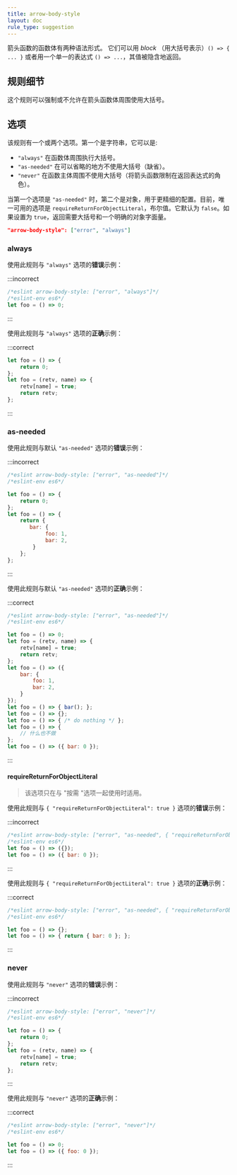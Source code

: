 ```yaml
---
title: arrow-body-style
layout: doc
rule_type: suggestion
---
```


箭头函数的函数体有两种语法形式。 它们可以用 *block* （用大括号表示）`() => { ... }` 或者用一个单一的表达式 `() => ...`，其值被隐含地返回。

## 规则细节

这个规则可以强制或不允许在箭头函数体周围使用大括号。

## 选项

该规则有一个或两个选项。第一个是字符串，它可以是:

* `"always"` 在函数体周围执行大括号。
* `"as-needed"` 在可以省略的地方不使用大括号（缺省）。
* `"never"` 在函数主体周围不使用大括号（将箭头函数限制在返回表达式的角色）。

当第一个选项是 `"as-needed"` 时，第二个是对象，用于更精细的配置。目前，唯一可用的选项是 `requireReturnForObjectLiteral`，布尔值。它默认为 `false`。如果设置为 `true`，返回需要大括号和一个明确的对象字面量。

```json
"arrow-body-style": ["error", "always"]
```

### always

使用此规则与 `"always"` 选项的**错误**示例：

:::incorrect

```js
/*eslint arrow-body-style: ["error", "always"]*/
/*eslint-env es6*/
let foo = () => 0;
```

:::

使用此规则与 `"always"` 选项的**正确**示例：

:::correct

```js
let foo = () => {
    return 0;
};
let foo = (retv, name) => {
    retv[name] = true;
    return retv;
};
```

:::

### as-needed

使用此规则与默认 `"as-needed"` 选项的**错误**示例：

:::incorrect

```js
/*eslint arrow-body-style: ["error", "as-needed"]*/
/*eslint-env es6*/

let foo = () => {
    return 0;
};
let foo = () => {
    return {
       bar: {
            foo: 1,
            bar: 2,
        }
    };
};
```

:::

使用此规则与默认 `"as-needed"` 选项的**正确**示例：

:::correct

```js
/*eslint arrow-body-style: ["error", "as-needed"]*/
/*eslint-env es6*/

let foo = () => 0;
let foo = (retv, name) => {
    retv[name] = true;
    return retv;
};
let foo = () => ({
    bar: {
        foo: 1,
        bar: 2,
    }
});
let foo = () => { bar(); };
let foo = () => {};
let foo = () => { /* do nothing */ };
let foo = () => {
    // 什么也不做
};
let foo = () => ({ bar: 0 });
```

:::

#### requireReturnForObjectLiteral

> 该选项只在与 "按需 "选项一起使用时适用。

使用此规则与 `{ "requireReturnForObjectLiteral": true }` 选项的**错误**示例：

:::incorrect

```js
/*eslint arrow-body-style: ["error", "as-needed", { "requireReturnForObjectLiteral": true }]*/
/*eslint-env es6*/
let foo = () => ({});
let foo = () => ({ bar: 0 });
```

:::

使用此规则与 `{ "requireReturnForObjectLiteral": true }` 选项的**正确**示例：

:::correct

```js
/*eslint arrow-body-style: ["error", "as-needed", { "requireReturnForObjectLiteral": true }]*/
/*eslint-env es6*/

let foo = () => {};
let foo = () => { return { bar: 0 }; };
```

:::

### never

使用此规则与 `"never"` 选项的**错误**示例：

:::incorrect

```js
/*eslint arrow-body-style: ["error", "never"]*/
/*eslint-env es6*/

let foo = () => {
    return 0;
};
let foo = (retv, name) => {
    retv[name] = true;
    return retv;
};
```

:::

使用此规则与 `"never"` 选项的**正确**示例：

:::correct

```js
/*eslint arrow-body-style: ["error", "never"]*/
/*eslint-env es6*/

let foo = () => 0;
let foo = () => ({ foo: 0 });
```

:::
